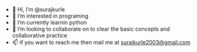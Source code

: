- 👋 Hi, I’m @surajkurle
- 👀 I’m interested in programing
- 🌱 I’m currently learnin python
- 💞️ I’m looking to collaborate on to clear the basic concepts and collaborative practice
- 📫 if you want to reach me then mail me at surajkurle2003@gmail.com

<!---
surajkurle/surajkurle is a ✨ special ✨ repository because its `README.md` (this file) appears on your GitHub profile.
You can click the Preview link to take a look at your changes.
--->
